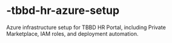 # -tbbd-hr-azure-setup
⁠Azure infrastructure setup for TBBD HR Portal, including Private Marketplace, IAM roles, and deployment automation.
